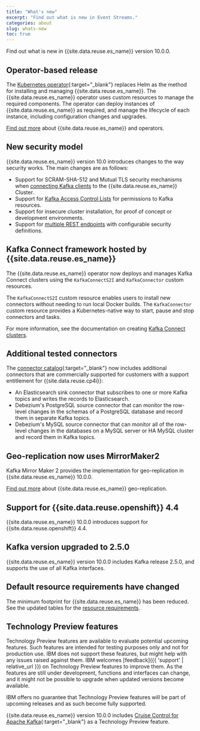 ```yaml
---
title: "What's new"
excerpt: "Find out what is new in Event Streams."
categories: about
slug: whats-new
toc: true
---
```


Find out what is new in {{site.data.reuse.es_name}} version 10.0.0.

## Operator-based release

The [Kubernetes operator](https://kubernetes.io/docs/concepts/extend-kubernetes/operator/){:target="_blank"} replaces Helm as the method for installing and managing {{site.data.reuse.es_name}}. The {{site.data.reuse.es_name}} operator uses custom resources to manage the required components. The operator can deploy instances of {{site.data.reuse.es_name}} as required, and manage the lifecycle of each instance, including configuration changes and upgrades.

[Find out more](../overview) about {{site.data.reuse.es_name}} and operators.

## New security model

{{site.data.reuse.es_name}} version 10.0 introduces changes to the way security works. The main changes are as follows:

- Support for SCRAM-SHA-512 and Mutual TLS security mechanisms when [connecting Kafka clients](../../getting-started/connecting/#securing-the-connection) to the {{site.data.reuse.es_name}} Cluster.
- Support for [Kafka Access Control Lists](../../security/managing-access/#assigning-access-to-applications) for permissions to Kafka resources.
- Support for insecure cluster installation, for proof of concept or development environments.
- Support for [multiple REST endpoints](../../installing/configuring/#rest-services-access) with configurable security definitions.

## Kafka Connect framework hosted by {{site.data.reuse.es_name}}

The {{site.data.reuse.es_name}} operator now deploys and manages Kafka Connect clusters using the `KafkaConnectS2I` and `KafkaConnector` custom resources.

The `KafkaConnectS2I` custom resource enables users to install new connectors without needing to run local Docker builds. The `KafkaConnector` custom resource provides a Kubernetes-native way to start, pause and stop connectors and tasks.

For more information, see the documentation on creating [Kafka Connect clusters](../../connecting/setting-up-connectors).

## Additional tested connectors

The [connector catalog](../../connectors/){:target="_blank"} now includes additional connectors that are commercially supported for customers with a support entitlement for {{site.data.reuse.cp4i}}:

 - An Elasticsearch sink connector that subscribes to one or more Kafka topics and writes the records to Elasticsearch.
 - Debezium's PostgreSQL source connector that can monitor the row-level changes in the schemas of a PostgreSQL database and record them in separate Kafka topics.
 - Debezium's MySQL source connector that can monitor all of the row-level changes in the databases on a MySQL server or HA MySQL cluster and record them in Kafka topics.

## Geo-replication now uses MirrorMaker2

Kafka Mirror Maker 2 provides the implementation for geo-replication in {{site.data.reuse.es_name}} 10.0.0.

[Find out more](../../georeplication/about/) about {{site.data.reuse.es_name}} geo-replication.

## Support for {{site.data.reuse.openshift}} 4.4

{{site.data.reuse.es_name}} 10.0.0 introduces support for {{site.data.reuse.openshift}} 4.4.

## Kafka version upgraded to 2.5.0

{{site.data.reuse.es_name}} version 10.0.0 includes Kafka release 2.5.0, and supports the use of all Kafka interfaces.

## Default resource requirements have changed

The minimum footprint for {{site.data.reuse.es_name}} has been reduced. See the updated tables for the [resource requirements](../../installing/prerequisites/#resource-requirements).

## Technology Preview features

Technology Preview features are available to evaluate potential upcoming features. Such features are intended for testing purposes only and not for production use. IBM does not support these features, but might help with any issues raised against them. IBM welcomes [feedback]({{ 'support' | relative_url }}) on Technology Preview features to improve them. As the features are still under development, functions and interfaces can change, and it might not be possible to upgrade when updated versions become available.

IBM offers no guarantee that Technology Preview features will be part of upcoming releases and as such become fully supported.

{{site.data.reuse.es_name}} version 10.0.0 includes [Cruise Control for Apache Kafka](https://github.com/linkedin/cruise-control){:target="_blank"} as a Technology Preview feature.
